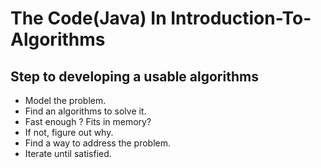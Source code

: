 # The Code(Java) In Introduction-To-Algorithms


## Step to developing a usable algorithms

* Model the problem.
* Find an algorithms to solve it.
* Fast enough ? Fits in memory?
* If not, figure out why.
* Find a way to address the problem.
* Iterate until satisfied.